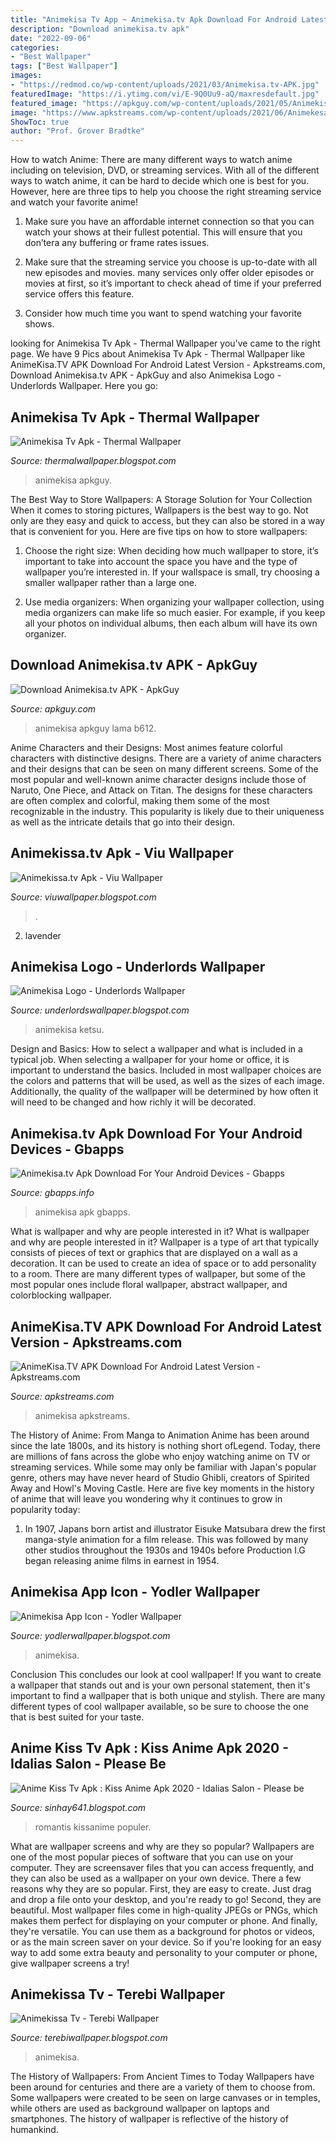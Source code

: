 ```yaml
---
title: "Animekisa Tv App ~ Animekisa.tv Apk Download For Android Latest Version"
description: "Download animekisa.tv apk"
date: "2022-09-06"
categories:
- "Best Wallpaper"
tags: ["Best Wallpaper"]
images:
- "https://redmod.co/wp-content/uploads/2021/03/Animekisa.tv-APK.jpg"
featuredImage: "https://i.ytimg.com/vi/E-9Q0Uu9-aQ/maxresdefault.jpg"
featured_image: "https://apkguy.com/wp-content/uploads/2021/05/Animekisa.tv-App-ApkGuy-1.png"
image: "https://www.apkstreams.com/wp-content/uploads/2021/06/Animekesa.tv-apk-768x432.jpg"
ShowToc: true
author: "Prof. Grover Bradtke"
---
```



How to watch Anime: There are many different ways to watch anime including on television, DVD, or streaming services.
With all of the different ways to watch anime, it can be hard to decide which one is best for you. However, here are three tips to help you choose the right streaming service and watch your favorite anime!
1. Make sure you have an affordable internet connection so that you can watch your shows at their fullest potential. This will ensure that you don’tera any buffering or frame rates issues.

2. Make sure that the streaming service you choose is up-to-date with all new episodes and movies. many services only offer older episodes or movies at first, so it’s important to check ahead of time if your preferred service offers this feature.

3. Consider how much time you want to spend watching your favorite shows.

	

		
looking for Animekisa Tv Apk - Thermal Wallpaper you've came to the right page. We have 9 Pics about Animekisa Tv Apk - Thermal Wallpaper like AnimeKisa.TV APK Download For Android Latest Version - Apkstreams.com, Download Animekisa.tv APK - ApkGuy and also Animekisa Logo - Underlords Wallpaper. Here you go:
		
    
## Animekisa Tv Apk - Thermal Wallpaper

<img loading=lazy src="https://redmod.co/wp-content/uploads/2021/03/Animekisa.tv-APK.jpg" onerror="this.onerror=null;this.src='https://tse3.mm.bing.net/th?id=OIP.Mj3km5yhqV2nKytsWFj9ZwHaEl&amp;pid=15.1';" alt="Animekisa Tv Apk - Thermal Wallpaper">

_Source: thermalwallpaper.blogspot.com_

>animekisa apkguy. 

	

The Best Way to Store Wallpapers: A Storage Solution for Your Collection
When it comes to storing pictures, Wallpapers is the best way to go. Not only are they easy and quick to access, but they can also be stored in a way that is convenient for you. Here are five tips on how to store wallpapers:
1) Choose the right size: When deciding how much wallpaper to store, it’s important to take into account the space you have and the type of wallpaper you’re interested in. If your wallspace is small, try choosing a smaller wallpaper rather than a large one.

2) Use media organizers: When organizing your wallpaper collection, using media organizers can make life so much easier. For example, if you keep all your photos on individual albums, then each album will have its own organizer.

    
## Download Animekisa.tv APK - ApkGuy

<img loading=lazy src="https://apkguy.com/wp-content/uploads/2021/05/Animekisa.tv-App-ApkGuy-1.png" onerror="this.onerror=null;this.src='https://tse2.mm.bing.net/th?id=OIP.paHeSoiQji6xRyVLJlT9ngHaHa&amp;pid=15.1';" alt="Download Animekisa.tv APK - ApkGuy">

_Source: apkguy.com_

>animekisa apkguy lama b612. 

	

Anime Characters and their Designs: Most animes feature colorful characters with distinctive designs.
There are a variety of anime characters and their designs that can be seen on many different screens. Some of the most popular and well-known anime character designs include those of Naruto, One Piece, and Attack on Titan. The designs for these characters are often complex and colorful, making them some of the most recognizable in the industry. This popularity is likely due to their uniqueness as well as the intricate details that go into their design.

    
## Animekissa.tv Apk - Viu Wallpaper

<img loading=lazy src="https://1.bp.blogspot.com/-z_xVntge1zI/X4aM6g3QViI/AAAAAAAAAGY/Y0g2AT8g0LEkgEw_K2WRvMxDj_JlIFlDACPcBGAYYCw/w680/AddText_10-14-10.59.25.jpg" onerror="this.onerror=null;this.src='https://tse4.mm.bing.net/th?id=OIP.wHk3_QlkLCeSsNhrPio-JgHaFj&amp;pid=15.1';" alt="Animekissa.tv Apk - Viu Wallpaper">

_Source: viuwallpaper.blogspot.com_

>. 

	

2. lavender 

    
## Animekisa Logo - Underlords Wallpaper

<img loading=lazy src="https://i.imgur.com/AYyMYiE.png" onerror="this.onerror=null;this.src='https://tse4.mm.bing.net/th?id=OIP.9T9ys0ckzcmT0efVvD-wHAHaHa&amp;pid=15.1';" alt="Animekisa Logo - Underlords Wallpaper">

_Source: underlordswallpaper.blogspot.com_

>animekisa ketsu. 

	

Design and Basics: How to select a wallpaper and what is included in a typical job.
When selecting a wallpaper for your home or office, it is important to understand the basics. Included in most wallpaper choices are the colors and patterns that will be used, as well as the sizes of each image. Additionally, the quality of the wallpaper will be determined by how often it will need to be changed and how richly it will be decorated.

    
## Animekisa.tv Apk Download For Your Android Devices - Gbapps

<img loading=lazy src="https://gbapps.info/wp-content/uploads/2021/04/screen-2-35-702x1024.jpg" onerror="this.onerror=null;this.src='https://tse2.mm.bing.net/th?id=OIP.s6doQ-lEoOVBJUduU93nxwHaKz&amp;pid=15.1';" alt="Animekisa.tv Apk Download For Your Android Devices - Gbapps">

_Source: gbapps.info_

>animekisa apk gbapps. 

	

What is wallpaper and why are people interested in it?
What is wallpaper and why are people interested in it?
Wallpaper is a type of art that typically consists of pieces of text or graphics that are displayed on a wall as a decoration. It can be used to create an idea of space or to add personality to a room. There are many different types of wallpaper, but some of the most popular ones include floral wallpaper, abstract wallpaper, and colorblocking wallpaper.

    
## AnimeKisa.TV APK Download For Android Latest Version - Apkstreams.com

<img loading=lazy src="https://www.apkstreams.com/wp-content/uploads/2021/06/Animekesa.tv-apk-768x432.jpg" onerror="this.onerror=null;this.src='https://tse1.mm.bing.net/th?id=OIP.imWUr3HPvi5zhane3EHdTAHaEK&amp;pid=15.1';" alt="AnimeKisa.TV APK Download For Android Latest Version - Apkstreams.com">

_Source: apkstreams.com_

>animekisa apkstreams. 

	

The History of Anime: From Manga to Animation
Anime has been around since the late 1800s, and its history is nothing short ofLegend. Today, there are millions of fans across the globe who enjoy watching anime on TV or streaming services. While some may only be familiar with Japan's popular genre, others may have never heard of Studio Ghibli, creators of Spirited Away and Howl's Moving Castle. Here are five key moments in the history of anime that will leave you wondering why it continues to grow in popularity today:
1) In 1907, Japans born artist and illustrator Eisuke Matsubara drew the first manga-style animation for a film release. This was followed by many other studios throughout the 1930s and 1940s before Production I.G began releasing anime films in earnest in 1954.

    
## Animekisa App Icon - Yodler Wallpaper

<img loading=lazy src="https://i.ytimg.com/vi/E-9Q0Uu9-aQ/maxresdefault.jpg" onerror="this.onerror=null;this.src='https://tse4.mm.bing.net/th?id=OIP.ROkdO2mU0zmDOlXHUcBnRwHaEK&amp;pid=15.1';" alt="Animekisa App Icon - Yodler Wallpaper">

_Source: yodlerwallpaper.blogspot.com_

>animekisa. 

	

Conclusion
This concludes our look at cool wallpaper! If you want to create a wallpaper that stands out and is your own personal statement, then it's important to find a wallpaper that is both unique and stylish. There are many different types of cool wallpaper available, so be sure to choose the one that is best suited for your taste.

    
## Anime Kiss Tv Apk : Kiss Anime Apk 2020 - Idalias Salon - Please Be

<img loading=lazy src="https://image.winudf.com/v2/image/Y29tLmFmZWJ0cmkua2lzc19zY3JlZW5fM18xNTE4NzM3Njc3XzAwNQ/screen-3.jpg?h=355&amp;fakeurl=1&amp;type=.jpg" onerror="this.onerror=null;this.src='https://tse2.mm.bing.net/th?id=OIP.ahx8VtUrmgr5G2psk_S-gQHaEK&amp;pid=15.1';" alt="Anime Kiss Tv Apk : Kiss Anime Apk 2020 - Idalias Salon - Please be">

_Source: sinhay641.blogspot.com_

>romantis kissanime populer. 

	

What are wallpaper screens and why are they so popular?
Wallpapers are one of the most popular pieces of software that you can use on your computer. They are screensaver files that you can access frequently, and they can also be used as a wallpaper on your own device. There a few reasons why they are so popular. First, they are easy to create. Just drag and drop a file onto your desktop, and you're ready to go! Second, they are beautiful. Most wallpaper files come in high-quality JPEGs or PNGs, which makes them perfect for displaying on your computer or phone. And finally, they're versatile. You can use them as a background for photos or videos, or as the main screen saver on your device. So if you're looking for an easy way to add some extra beauty and personality to your computer or phone, give wallpaper screens a try!

    
## Animekissa Tv - Terebi Wallpaper

<img loading=lazy src="https://kontactr.com/website/screenshots/animekisa.tv-tablet-071caf06b4a077abb622f09243c0e83c.png" onerror="this.onerror=null;this.src='https://tse4.mm.bing.net/th?id=OIP.FEV2Fz52F3kWxixZfjFL-wAAAA&amp;pid=15.1';" alt="Animekissa Tv - Terebi Wallpaper">

_Source: terebiwallpaper.blogspot.com_

>animekisa. 

	

The History of Wallpapers: From Ancient Times to Today
Wallpapers have been around for centuries and there are a variety of them to choose from. Some wallpapers were created to be seen on large canvases or in temples, while others are used as background wallpaper on laptops and smartphones. The history of wallpaper is reflective of the history of humankind.

